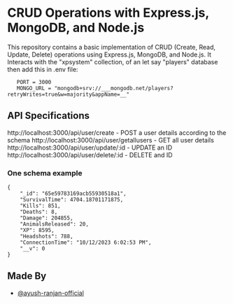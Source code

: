 # CRUD Operations with Express.js, MongoDB, and Node.js

This repository contains a basic implementation of CRUD (Create, Read, Update, Delete) operations using Express.js, MongoDB, and Node.js.
It Interacts with the "xpsystem" collection, of an let say "players" database then add this in .env file:
```
   PORT = 3000 
   MONGO_URL = "mongodb+srv://___mongodb.net/players?retryWrites=true&w=majority&appName=__"
```

## API Specifications

http://localhost:3000/api/user/create - POST a user details according to the schema
http://localhost:3000/api/user/getallusers - GET all user details
http://localhost:3000/api/user/update/:id - UPDATE an ID
http://localhost:3000/api/user/delete/:id - DELETE and ID

### One schema example

    {
        "_id": "65e59783169acb55930518a1",
        "SurvivalTime": 4704.18701171875,
        "Kills": 851,
        "Deaths": 8,
        "Damage": 204855,
        "AnimalsReleased": 20,
        "XP": 8595,
        "Headshots": 788,
        "ConnectionTime": "10/12/2023 6:02:53 PM",
        "__v": 0
    }

## Made By

- [@ayush-ranjan-official](https://github.com/ayush-ranjan-official)
